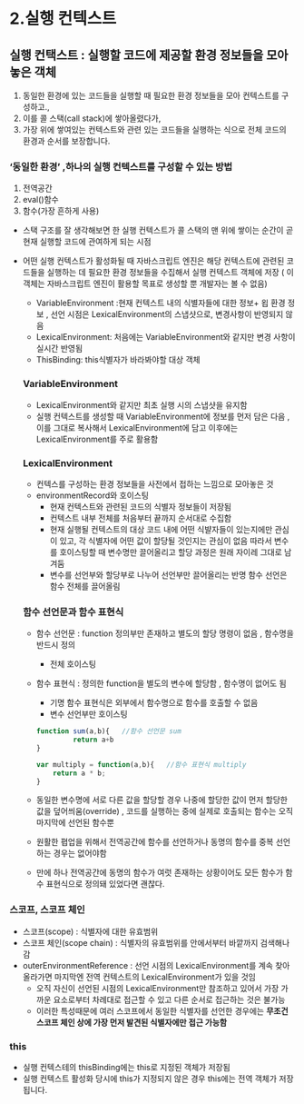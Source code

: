 # 2.실행 컨텍스트

## 실행 컨택스트 : 실행할 코드에 제공할 환경 정보들을 모아놓은 객체

1. 동일한 환경에 있는 코드들을 실행할 때 필요한 환경 정보들을 모아 컨텍스트를 구성하고.,
2. 이를 콜 스택(call stack)에 쌓아올렸다가, 
3. 가장 위에 쌓여있는 컨텍스트와 관련 있는 코드들을 실행하는 식으로 전체 코드의 환경과 순서를 보장합니다.

### ‘동일한 환경’ ,하나의 실행 컨텍스트를 구성할 수 있는 방법

1. 전역공간
2. eval()함수
3. 함수(가장 흔하게 사용)

- 스택 구조를 잘 생각해보면 한 실행 컨텍스트가 콜 스택의 맨 위에 쌓이는 순간이 곧 현재 실행할 코드에 관여하게 되는 시점
- 어떤 실행 컨텍스트가 활성화될 때 자바스크립트 엔진은 해당 컨텍스트에 관련된 코드들을 실행하는 데 필요한 환경 정보들을 수집해서 실행 컨텍스트 객체에 저장 ( 이 객체는 자바스크립트 엔진이 활용할 목표로 생성할 뿐 개발자는 볼 수 없음)
    - VariableEnvironment :현재 컨텍스트 내의 식별자들에 대한 정보+ 욉 환경 정보 , 선언 시점은                LexicalEnvironment의 스냅샷으로, 변경사항이 반영되지 않음
    - LexicalEnvironment: 처음에는 VariableEnvironment와 같지만 변경 사항이 실시간 반영됨
    - ThisBinding: this식별자가 바라봐야할 대상 객체
    
    ### VariableEnvironment
    
    - LexicalEnvironment와 같지만 최초 실행 시의 스냅샷을 유지함
    - 실행 컨텍스트를 생성할 때 VariableEnvironment에 정보를 먼저 담은 다음 , 이를 그대로 복사해서 LexicalEnvironment에 담고 이후에는 LexicalEnvironment를 주로 활용함
    
    ### LexicalEnvironment
    
    - 컨텍스를 구성하는 환경 정보들을 사전에서 접하는 느낌으로 모아놓은 것
    - environmentRecord와 호이스팅
        - 현재 컨텍스트와 관련된 코드의 식별자 정보들이 저장됨
        - 컨텍스트 내부 전체를 처음부터 끝까지 순서대로 수집함
        - 현재 실행될 컨텍스트의 대상 코드 내에 어떤 식뱔자들이 있는지에만 관심이 있고, 각 식별자에 어떤 값이 할당될 것인지는 관심이 없음 따라서 변수를 호이스팅할 때 변수명만 끌어올리고 할당 과정은 원래 자이레 그대로 남겨둠
        - 변수를 선언부와 할당부로 나누어 선언부만 끌어올리는 반명 함수 선언은 함수 전체를 끌어올림
    
    ### 함수 선언문과 함수 표현식
    
    - 함수 선언문 : function 정의부만 존재하고 별도의 할당 명령이 없음 , 함수명을 반드시 정의
        - 전체 호이스팅
    - 함수 표현식 : 정의한 function을 별도의 변수에 할당함 , 함수명이 없어도 됨
        - 기명 함수 표현식은 외부에서 함수명으로 함수를 호출할 수 없음
        - 변수 선언부만 호이스팅
        
        ```jsx
        function sum(a,b){   //함수 선언문 sum
                 return a+b
        }
        
        var multiply = function(a,b){   //함수 표현식 multiply
            return a * b;
        }
        
        ```
        
         
        
    - 동일한 변수명에 서로 다른 값을 할당할 경우 나중에 할당한 값이 먼저 할당한 값을 덮어씌움(override) , 코드를 실행하는 중에 실제로 호출되는 함수는 오직 마지막에 선언된 함수뿐
    - 원활한 폅업을 위해서 전역공간에 함수를 선언하거나 동명의 함수를 중복 선언하는 경우는 없어야함
    - 만에 하나 전역공간에 동명의 함수가 여럿 존재하는 상황이어도 모든 함수가 함수 표현식으로 정의돼 있었다면 괜찮다.

### 스코프, 스코프 체인

- 스코프(scope) :  식별자에 대한 유효범위
- 스코프 체인(scope chain) :  식별자의 유효범위를 안에서부터 바깥까지 검색해나감
- outerEnvironmentReference : 선언 시점의 LexicalEnvironment를 계속 찾아 올라가면 마지막엔 전역 컨텍스트의 LexicalEnvironment가 있을 것임
    - 오직 자신이 선언된 시점의 LexicalEnvironment만 참조하고 있어서 가장 가까운 요소로부터 차례대로 접근할 수 있고 다른 순서로 접근하는 것은 불가능
    - 이러한 특성때문에 여러 스코프에서 동일한 식별자를 선언한 경우에는 **무조건 스코프 체인 상에 가장 먼저 발견된 식별자에만 접근 가능함**

### this

- 실행 컨텍스테의 thisBinding에는 this로 지정된 객체가 저장됨
- 실행 컨텍스트 활성화 당시에 this가 지정되지 않은 경우 this에는 전역 객체가 저장됩니다.
